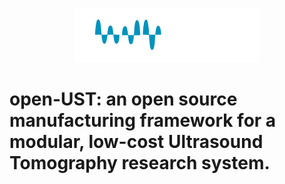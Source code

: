 
<p align="center">
  <img src="https://github.com/morganjroberts/open-UST/blob/main/docs/img/open-UST_logo.png" />
</p>

<!-- ![ust-logo](https://github.com/morganjroberts/open-UST/blob/main/docs/img/open-UST_logo.png) -->

# open-UST: an open source manufacturing framework for a modular, low-cost Ultrasound Tomography research system.
